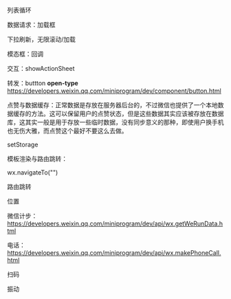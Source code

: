 

列表循环



数据请求：加载框



下拉刷新，无限滚动/加载

模态框：回调

交互：showActionSheet

转发：buttton **open-type** https://developers.weixin.qq.com/miniprogram/dev/component/button.html



点赞与数据缓存：正常数据是存放在服务器后台的，不过微信也提供了一个本地数据缓存的方法。这可以保留用户的点赞状态，但是这些数据其实应该被存放在数据库，这其实一般是用于存放一些临时数据，没有同步意义的那种，即使用户换手机也无伤大雅，而点赞这个最好不要这么去做。

setStorage

模板渲染与路由跳转：

wx.navigateTo("")























路由跳转



位置

微信计步：https://developers.weixin.qq.com/miniprogram/dev/api/wx.getWeRunData.html

电话：https://developers.weixin.qq.com/miniprogram/dev/api/wx.makePhoneCall.html

扫码

振动